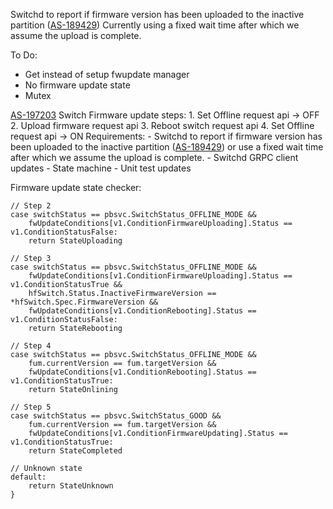 Switchd to report if firmware version has been uploaded to the inactive partition ([AS-189429](https://jira.storage.hpecorp.net/browse/AS-189429 "Provide FW version for the secondary partition in ListSwitches/\"show switch\""))
Currently using a fixed wait time after which we assume the upload is complete.

To Do:
- Get instead of setup fwupdate manager
- No firmware update state
- Mutex

[AS-197203](https://jira.storage.hpecorp.net/browse/AS-197203)
	Switch Firmware update steps:
		1. Set Offline request api -> OFF
		2. Upload firmware request api
		3. Reboot switch request api
		4. Set Offline request api -> ON
	Requirements:
	- Switchd to report if firmware version has been uploaded to the inactive partition ([AS-189429](https://jira.storage.hpecorp.net/browse/AS-189429 "Provide FW version for the secondary partition in ListSwitches/\"show switch\"")) or use a fixed wait time after which we assume the upload is complete.
	- Switchd GRPC client updates
	- State machine
	- Unit test updates

Firmware update state checker:
```
// Step 2
case switchStatus == pbsvc.SwitchStatus_OFFLINE_MODE &&
	fwUpdateConditions[v1.ConditionFirmwareUploading].Status == v1.ConditionStatusFalse:
	return StateUploading

// Step 3
case switchStatus == pbsvc.SwitchStatus_OFFLINE_MODE &&
	fwUpdateConditions[v1.ConditionFirmwareUploading].Status == v1.ConditionStatusTrue &&
	hfSwitch.Status.InactiveFirmwareVersion == *hfSwitch.Spec.FirmwareVersion &&
	fwUpdateConditions[v1.ConditionRebooting].Status == v1.ConditionStatusFalse:
	return StateRebooting

// Step 4
case switchStatus == pbsvc.SwitchStatus_OFFLINE_MODE &&
	fum.currentVersion == fum.targetVersion &&
	fwUpdateConditions[v1.ConditionRebooting].Status == v1.ConditionStatusTrue:
	return StateOnlining

// Step 5
case switchStatus == pbsvc.SwitchStatus_GOOD &&
	fum.currentVersion == fum.targetVersion &&
	fwUpdateConditions[v1.ConditionFirmwareUpdating].Status == v1.ConditionStatusTrue:
	return StateCompleted

// Unknown state
default:
	return StateUnknown
}
```
